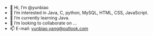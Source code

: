 - 👋 Hi, I’m @yunbiao
- 👀 I’m interested in Java, C, python, MySQL, HTML, CSS, JavaScript.
- 🌱 I’m currently learning Java.
- 💞️ I’m looking to collaborate on ...
- 📫 E-mail: yunbiao.yang@outlook.com

<!---
imyunbiao/imyunbiao is a ✨ special ✨ repository because its `README.md` (this file) appears on your GitHub profile.
You can click the Preview link to take a look at your changes.
--->
